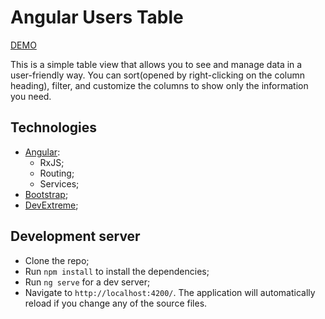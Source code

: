 # Angular Users Table

[DEMO](angular-users-table-9gvjsko60-wfurs0w.vercel.app)

This is a simple table view that allows you to see and manage data in a user-friendly way. You can sort(opened by right-clicking on the column heading), filter, and customize the columns to show only the information you need. 

## Technologies

- [Angular](https://angular.io/):
  - RxJS;
  - Routing;
  - Services;
- [Bootstrap](https://ng-bootstrap.github.io/#/home);
- [DevExtreme](https://js.devexpress.com/);

## Development server

- Clone the repo;
- Run `npm install` to install the dependencies;
- Run `ng serve` for a dev server;
- Navigate to `http://localhost:4200/`. The application will automatically reload if you change any of the source files.
